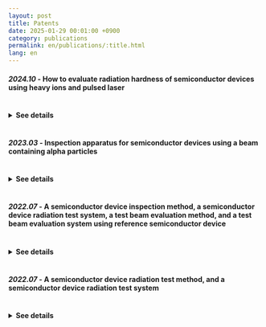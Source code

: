 ```yaml
---
layout: post
title: Patents
date: 2025-01-29 00:01:00 +0900
category: publications
permalink: en/publications/:title.html
lang: en
---
```


<!-- Font Awesome stylesheet (inserted once at the top of the document) -->
<link rel="stylesheet" href="https://cdnjs.cloudflare.com/ajax/libs/font-awesome/6.4.0/css/all.min.css">

<!-- Content items -->
#### *2024.10* - How to evaluate radiation hardness of semiconductor devices using heavy ions and pulsed laser  <a href="https://doi.org/10.8080/1020240151268" target="_blank"><i class="fas fa-link hover-icon" style="color:#1d78ff; margin-left:8px;"></i></a>
<details class="clickable-summary"> 
<summary class="clickable-summary">
<h4  style="display:inline-block">
See details
</h4>
</summary>
This invention provides a radiation hardness evaluation method for a semiconductor device under test, comprising: providing the device to a heavy-ion facility to measure its cross section (σ) values based on the linear energy transfer (LET) in the base region; providing the device to a pulsed laser system to measure its cross section based on laser energy values; and transforming the laser energy values to LET values to infer cross section values for non-base LET regions.
<br/>
</details>

#### *2023.03* - Inspection apparatus for semiconductor devices using a beam containing alpha particles  <a href="https://doi.org/10.8080/1020220036992" target="_blank"><i class="fas fa-link hover-icon" style="color:#1d78ff; margin-left:8px;"></i></a>
<details class="clickable-summary"> 
<summary class="clickable-summary">
<h4  style="display:inline-block">
See details
</h4>
</summary>
This invention provides a testing apparatus for semiconductor devices, including: a stage where the test device is placed, an alpha particle source positioned above the stage for beam irradiation, and a beam control unit to adjust the beam's irradiation angle. This enables precise control of the alpha beam angle for easy and accurate evaluation of the test device.
<br/>
</details>

#### *2022.07* - A semiconductor device inspection method, a semiconductor device radiation test system, a test beam evaluation method, and a test beam evaluation system using reference semiconductor device  <a href="https://doi.org/10.8080/1020210185197" target="_blank"><i class="fas fa-link hover-icon" style="color:#1d78ff; margin-left:8px;"></i></a>
<details class="clickable-summary"> 
<summary class="clickable-summary">
<h4  style="display:inline-block">
See details
</h4>
</summary>
This invention provides a method to evaluate semiconductor radiation hardness using reference and non-reference devices on a test board irradiated with a radiation beam. Error values are measured and corrected using the reference device, enabling inference of the standard error for the non-reference device. The invention also allows evaluation of sensitive areas, error cross sections by energy, and Bragg peak location.
<br/>
</details>

#### *2022.07* - A semiconductor device radiation test method, and a semiconductor device radiation test system  <a href="https://doi.org/10.8080/1020210185196" target="_blank"><i class="fas fa-link hover-icon" style="color:#1d78ff; margin-left:8px;"></i></a>
<details class="clickable-summary"> 
<summary class="clickable-summary">
<h4  style="display:inline-block">
See details
</h4>
</summary>
This patent provides a radiation evaluation system for semiconductor devices using reference and general test devices. The system derives standard error values for both and defines the standard error of the general test device as a ratio relative to the reference device's error value.
<br/>
</details>
